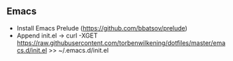 ## Emacs ##
- Install Emacs Prelude (https://github.com/bbatsov/prelude)
- Append init.el -> curl -XGET https://raw.githubusercontent.com/torbenwilkening/dotfiles/master/emacs.d/init.el >> ~/.emacs.d/init.el
